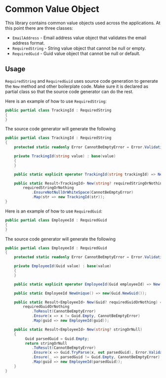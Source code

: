# Common Value Object
This library contains common value objects used across the applications. 
At this point there are three classes:

- `EmailAddress` - Email address value object that validates the email address format.
- `RequiredString` - String value object that cannot be null or empty.
- `RequiredGuid` - Guid value object that cannot be null or default.

## Usage
`RequiredString` and `RequiredGuid` uses source code generation to generate the `New` method
and other boilerplate code. Make sure it is declared as partial class so that the source code
generator can do the rest.

Here is an example of how to use `RequiredString`:

```csharp
public partial class TrackingId : RequiredString
{
}
```

The source code generator will generate the following

```csharp
public partial class TrackingId : RequiredString
{
    protected static readonly Error CannotBeEmptyError = Error.Validation("Tracking Id cannot be empty.", "trackingId");

    private TrackingId(string value) : base(value)
    {
    }

    public static explicit operator TrackingId(string trackingId) => New(trackingId).Value;

    public static Result<TrackingId> New(string? requiredStringOrNothing) =>
        requiredStringOrNothing
            .EnsureNotNullOrWhiteSpace(CannotBeEmptyError)
            .Map(str => new TrackingId(str));
}
```
Here is an example of how to use `RequiredGuid`:

```csharp
public partial class EmployeeId : RequiredGuid
{
}
```

The source code generator will generate the following

```csharp
public partial class EmployeeId : RequiredGuid
{
    protected static readonly Error CannotBeEmptyError = Error.Validation("Employee Id cannot be empty.", "employeeId");

    private EmployeeId(Guid value) : base(value)
    {
    }

    public static explicit operator EmployeeId(Guid employeeId) => New(employeeId).Value;

    public static EmployeeId NewUnique() => new(Guid.NewGuid());

    public static Result<EmployeeId> New(Guid? requiredGuidOrNothing) =>
        requiredGuidOrNothing
            .ToResult(CannotBeEmptyError)
            .Ensure(x => x != Guid.Empty, CannotBeEmptyError)
            .Map(guid => new EmployeeId(guid));

    public static Result<EmployeeId> New(string? stringOrNull)
    {
         Guid parsedGuid = Guid.Empty;
         return stringOrNull
            .ToResult(CannotBeEmptyError)
            .Ensure(x => Guid.TryParse(x, out parsedGuid), Error.Validation("string is not in valid format.", "employeeId"))
            .Ensure(_ => parsedGuid != Guid.Empty, CannotBeEmptyError)
            .Map(guid => new EmployeeId(parsedGuid));
    }
}
```